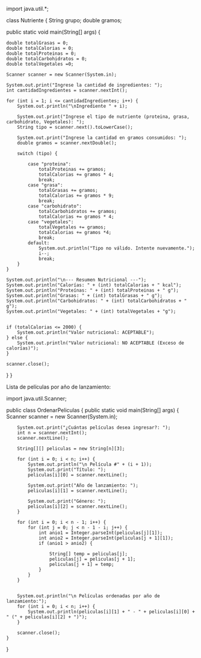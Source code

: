 import java.util.*;

class Nutriente {
    String grupo;
    double gramos;

  public static void main(String[] args) {

    double totalGrasas = 0;
    double totalCalorias = 0;
    double totalProteinas = 0;
    double totalCarbohidratos = 0;
    double totalVegetales =0;
    
    Scanner scanner = new Scanner(System.in);

    System.out.print("Ingrese la cantidad de ingredientes: ");
    int cantidadIngredientes = scanner.nextInt();

    for (int i = 1; i <= cantidadIngredientes; i++) {
        System.out.println("\nIngrediente " + i);

        System.out.print("Ingrese el tipo de nutriente (proteina, grasa, carbohidrato, Vegetales): ");
        String tipo = scanner.next().toLowerCase();

        System.out.print("Ingrese la cantidad en gramos consumidos: ");
        double gramos = scanner.nextDouble();

        switch (tipo) {
            
            case "proteina":
                totalProteinas += gramos;
                totalCalorias += gramos * 4;
                break;
            case "grasa":
                totalGrasas += gramos;
                totalCalorias += gramos * 9;
                break;
            case "carbohidrato":
                totalCarbohidratos += gramos;
                totalCalorias += gramos * 4;
            case "vegetales":
                totalVegetales += gramos;
                totalCalorias += gramos *4;
                break;
            default:
                System.out.println("Tipo no válido. Intente nuevamente.");
                i--; 
                break;
        }
    }

    System.out.println("\n--- Resumen Nutricional ---");
    System.out.println("Calorías: " + (int) totalCalorias + " kcal");
    System.out.println("Proteínas: " + (int) totalProteinas + " g");
    System.out.println("Grasas: " + (int) totalGrasas + " g");
    System.out.println("Carbohidratos: " + (int) totalCarbohidratos + " g");
    System.out.println("Vegetales: " + (int) totalVegetales + "g");

    
    if (totalCalorias <= 2000) {
        System.out.println("Valor nutricional: ACEPTABLE");
    } else {
        System.out.println("Valor nutricional: NO ACEPTABLE (Exceso de calorías)");
    }

    scanner.close();
}
}


Lista de películas por año de lanzamiento:

import java.util.Scanner;

public class OrdenarPeliculas {
    public static void main(String[] args) {
        Scanner scanner = new Scanner(System.in);

        System.out.print("¿Cuántas películas desea ingresar?: ");
        int n = scanner.nextInt();
        scanner.nextLine();
        
        String[][] peliculas = new String[n][3];

        for (int i = 0; i < n; i++) {
            System.out.println("\n Película #" + (i + 1));
            System.out.print("Título: ");
            peliculas[i][0] = scanner.nextLine();

            System.out.print("Año de lanzamiento: ");
            peliculas[i][1] = scanner.nextLine();

            System.out.print("Género: ");
            peliculas[i][2] = scanner.nextLine();
        }

        for (int i = 0; i < n - 1; i++) {
            for (int j = 0; j < n - 1 - i; j++) {
                int anio1 = Integer.parseInt(peliculas[j][1]);
                int anio2 = Integer.parseInt(peliculas[j + 1][1]);
                if (anio1 > anio2) {
                    
                    String[] temp = peliculas[j];
                    peliculas[j] = peliculas[j + 1];
                    peliculas[j + 1] = temp;
                }
            }
        }

        
        System.out.println("\n Películas ordenadas por año de lanzamiento:");
        for (int i = 0; i < n; i++) {
            System.out.println(peliculas[i][1] + " - " + peliculas[i][0] + " (" + peliculas[i][2] + ")");
        }

        scanner.close();
    }
}
